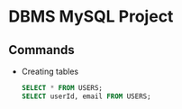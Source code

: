 # DBMS MySQL Project
## Commands
- Creating tables
    ```sql
    SELECT * FROM USERS;
    SELECT userId, email FROM USERS;
    ```